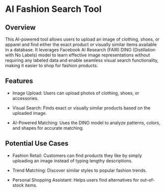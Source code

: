 # AI Fashion Search Tool 

## Overview

This AI-powered tool allows users to upload an image of clothing, shoes, or apparel and find either the exact product or visually similar items available in a database. It leverages Facebook AI Research (FAIR) DINO (Distillation with No Labels) model to learn effective image representations without requiring any labeled data and enable seamless visual search functionality, making it easier to shop for fashion products.

## Features

- Image Upload: Users can upload photos of clothing, shoes, or accessories.

- Visual Search: Finds exact or visually similar products based on the uploaded image.

- AI-Powered Matching: Uses the DINO model to analyze patterns, colors, and shapes for accurate matching.

## Potential Use Cases

- Fashion Retail: Customers can find products they like by simply uploading an image instead of typing lengthy descriptions.

- Trend Matching: Discover similar styles to popular fashion trends.

- Personal Shopping Assistant: Helps users find alternatives for out-of-stock items.
